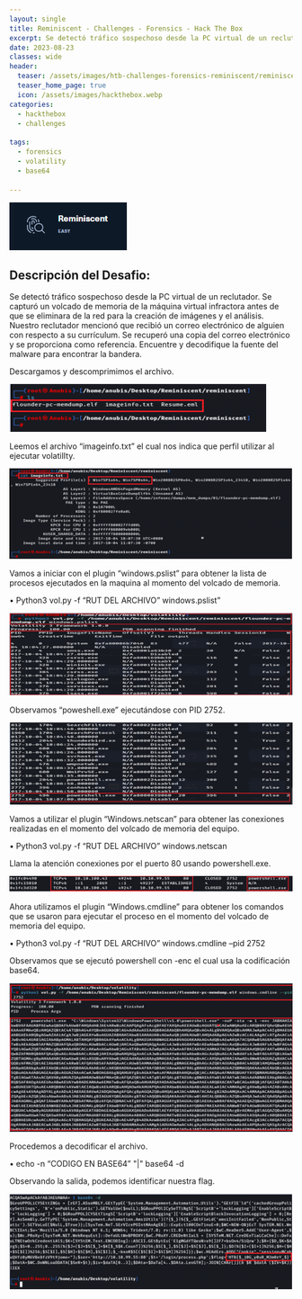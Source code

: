 ```yaml
---
layout: single
title: Reminiscent - Challenges - Forensics - Hack The Box
excerpt: Se detectó tráfico sospechoso desde la PC virtual de un reclutador. Se capturó un volcado de memoria de la máquina virtual infractora antes de que se eliminara de la red para la creación de imágenes y el análisis. Nuestro reclutador mencionó que recibió un correo electrónico de alguien con respecto a su currículum. Se recuperó una copia del correo electrónico y se proporciona como referencia. Encuentre y decodifique la fuente del malware para encontrar la bandera."
date: 2023-08-23
classes: wide
header:
  teaser: /assets/images/htb-challenges-forensics-reminiscent/reminiscent.png
  teaser_home_page: true
  icon: /assets/images/hackthebox.webp
categories:
  - hackthebox
  - challenges
 
tags:  
  - forensics
  - volatility
  - base64
    
---
```


![](/assets/images/htb-challenges-forensics-reminiscent/reminiscent.png)

## Descripción del Desafio:

Se detectó tráfico sospechoso desde la PC virtual de un reclutador. Se capturó un volcado de memoria de la máquina virtual infractora antes de que se eliminara de la red para la creación de imágenes y el análisis. Nuestro reclutador mencionó que recibió un correo electrónico de alguien con respecto a su currículum. Se recuperó una copia del correo electrónico y se proporciona como referencia. Encuentre y decodifique la fuente del malware para encontrar la bandera.

Descargamos y descomprimimos el archivo.

![](/assets/images/htb-challenges-forensics-reminiscent/reminiscent2.png)

Leemos el archivo “imageinfo.txt” el cual nos indica que perfil utilizar al ejecutar volatilIty.

![](/assets/images/htb-challenges-forensics-reminiscent/reminiscent3.png)

Vamos a iniciar con el plugin “windows.pslist” para obtener la lista de procesos ejecutados en la maquina al momento del volcado de memoria.

•	Python3 vol.py -f “RUT DEL ARCHIVO” windows.pslist”

![](/assets/images/htb-challenges-forensics-reminiscent/reminiscent4.png)

Observamos “poweshell.exe” ejecutándose con PID 2752.

![](/assets/images/htb-challenges-forensics-reminiscent/reminiscent5.png)

Vamos a utilizar el plugin “Windows.netscan” para obtener las conexiones realizadas en el momento del volcado de memoria del equipo.

•	Python3 vol.py -f “RUT DEL ARCHIVO” windows.netscan

Llama la atención conexiones por el puerto 80 usando powershell.exe.

![](/assets/images/htb-challenges-forensics-reminiscent/reminiscent6.png)

Ahora utilizamos el plugin “Windows.cmdline” para obtener los comandos que se usaron para ejecutar el proceso en el momento del volcado de memoria del equipo.

•	Python3 vol.py -f “RUT DEL ARCHIVO” windows.cmdline –pid 2752

Observamos que se ejecutó powershell con -enc el cual usa la codificación base64.

![](/assets/images/htb-challenges-forensics-reminiscent/reminiscent7.png)

Procedemos a decodificar el archivo.

•	echo -n “CODIGO EN BASE64” "|" base64 -d  

Observando la salida, podemos identificar nuestra flag.

![](/assets/images/htb-challenges-forensics-reminiscent/reminiscent8.png)

